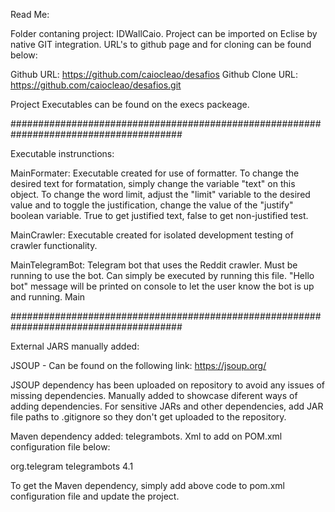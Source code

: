 Read Me:

Folder contaning project: IDWallCaio. Project can be imported on Eclise by native GIT integration. URL's to github page and for cloning can be found below:

Github URL: https://github.com/caiocleao/desafios
Github Clone URL: https://github.com/caiocleao/desafios.git 

Project Executables can be found on the execs packeage. 

#######################################################################################

Executable instrunctions:

MainFormater: Executable created for use of formatter. To change the desired text for formatation, simply change the variable "text" on this object. To change the word limit, adjust the "limit" variable to the desired value and to toggle the justification, change the value of the "justify" boolean variable. True to get justified text, false to get non-justified test.

MainCrawler: Executable created for isolated development testing of crawler functionality.

MainTelegramBot: Telegram bot that uses the Reddit crawler. Must be running to use the bot. Can simply be executed by running this file. "Hello bot" message will be printed on console to let the user know the bot is up and running.
Main 

#######################################################################################

External JARS manually added: 

JSOUP - Can be found on the following link: https://jsoup.org/

JSOUP dependency has been uploaded on repository to avoid any issues of missing dependencies. Manually added to showcase diferent ways of adding dependencies. For sensitive JARs and other dependencies, add JAR file paths to .gitignore so they don't get uploaded to the repository.

Maven dependency added: telegrambots. Xml to add on POM.xml configuration file below:

<dependency>
    <groupId>org.telegram</groupId>
    <artifactId>telegrambots</artifactId>
    <version>4.1</version>
</dependency>

To get the Maven dependency, simply add above code to pom.xml configuration file and update the project.
